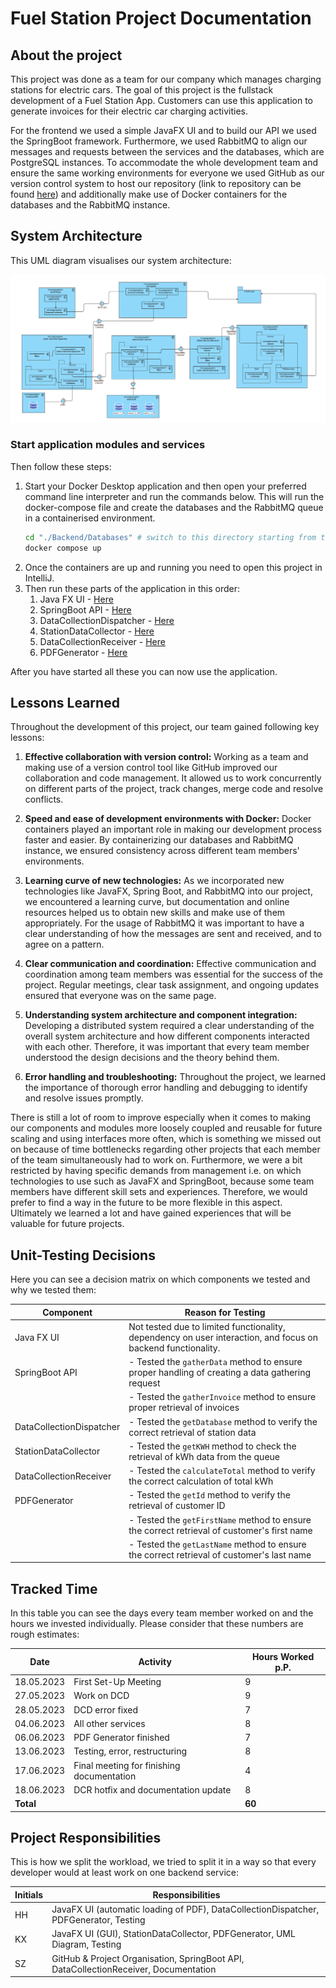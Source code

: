 # Fuel Station Project Documentation

## About the project

This project was done as a team for our company which manages charging stations for electric cars. The goal of this project is the fullstack development 
of a Fuel Station App. Customers can use this application to generate invoices for their electric car charging activities. 

For the frontend we used a simple JavaFX UI and to build our API we used the SpringBoot framework. 
Furthermore, we used RabbitMQ to align our messages and requests between the services and the databases, which are PostgreSQL instances.
To accommodate the whole development team and ensure the same working environments for everyone we used GitHub 
as our version control system to host our repository (link to repository can be found [here](#clone-the-project-repository)) and additionally make use of Docker containers for the databases and the RabbitMQ instance.

## System Architecture

This UML diagram visualises our system architecture:

![UML-Diagramm](./SystemArchitectureUML.png)


### Start application modules and services

Then follow these steps:

1. Start your Docker Desktop application and then open your preferred command line interpreter and run the commands below. This will run the docker-compose file and create the databases and the RabbitMQ queue in a containerised environment.
    ```bash
    cd "./Backend/Databases" # switch to this directory starting from the root directory of this project
    docker compose up
    ```
2. Once the containers are up and running you need to open this project in IntelliJ.
3. Then run these parts of the application in this order:
   1. Java FX UI - [Here](./Frontend/JavaFXApp/src/main/java/com/example/javafxapp/HelloApplication.java)
   2. SpringBoot API - [Here](./Backend/SpringApp/src/main/java/com/example/springapp/SpringAppApplication.java)
   3. DataCollectionDispatcher - [Here](./Backend/DataCollectionDispatcher/src/main/java/org/example/Main.java)
   4. StationDataCollector - [Here](./Backend/StationDataCollector/src/main/java/org/example/Main.java)
   5. DataCollectionReceiver - [Here](./Backend/DataCollectionReceiver/src/main/java/org/example/Main.java)
   6. PDFGenerator - [Here](./Backend/PDFGenerator/src/main/java/org/example/PdfGenerator/PDFGenerator.java)

After you have started all these you can now use the application.

## Lessons Learned

Throughout the development of this project, our team gained following key lessons:

1. **Effective collaboration with version control:** 
   Working as a team and making use of a version control tool like GitHub improved our collaboration and code management. 
   It allowed us to work concurrently on different parts of the project, track changes, merge code and resolve conflicts.

2. **Speed and ease of development environments with Docker:** 
   Docker containers played an important role in making our development process faster and easier. 
   By containerizing our databases and RabbitMQ instance, we ensured consistency across different team members' environments.

3. **Learning curve of new technologies:**
   As we incorporated new technologies like JavaFX, Spring Boot, and RabbitMQ into our project, 
   we encountered a learning curve, but documentation and online resources helped us to obtain 
   new skills and make use of them appropriately.
   For the usage of RabbitMQ it was important to have a clear understanding of how the messages are sent and received, and to agree on a pattern.

4. **Clear communication and coordination:** 
   Effective communication and coordination among team members was essential for the success of the project. 
   Regular meetings, clear task assignment, and ongoing updates ensured that everyone was on the same page.

5. **Understanding system architecture and component integration:** 
   Developing a distributed system required a clear understanding of the overall system architecture 
   and how different components interacted with each other. Therefore, it was important that every team member understood the
   design decisions and the theory behind them. 

6. **Error handling and troubleshooting:**
   Throughout the project, we learned the importance of thorough error handling and debugging 
   to identify and resolve issues promptly.

There is still a lot of room to improve especially when it comes to making our components and modules more loosely coupled and reusable
for future scaling and using interfaces more often, which is something we missed out on because of time bottlenecks regarding other projects 
that each member of the team simultaneously had to work on. Furthermore, we were a bit restricted by having specific demands from management
i.e. on which technologies to use such as JavaFX and SpringBoot, because some team members have different skill sets and experiences.
Therefore, we would prefer to find a way in the future to be more flexible in this aspect. Ultimately we learned a lot and have gained experiences
that will be valuable for future projects.

## Unit-Testing Decisions

Here you can see a decision matrix on which components we tested and why we tested them:

| Component                | Reason for Testing                                                                                           |
|--------------------------|--------------------------------------------------------------------------------------------------------------|
| Java FX UI               | Not tested due to limited functionality, dependency on user interaction, and focus on backend functionality. |
| SpringBoot API           | - Tested the `gatherData` method to ensure proper handling of creating a data gathering request              |
|                          | - Tested the `gatherInvoice` method to ensure proper retrieval of invoices                                   |
| DataCollectionDispatcher | - Tested the `getDatabase` method to verify the correct retrieval of station data                            |
| StationDataCollector     | - Tested the `getKWH` method to check the retrieval of kWh data from the queue                               |
| DataCollectionReceiver   | - Tested the `calculateTotal` method to verify the correct calculation of total kWh                          |
| PDFGenerator             | - Tested the `getId` method to verify the retrieval of customer ID                                           |
|                          | - Tested the `getFirstName` method to ensure the correct retrieval of customer's first name                  |
|                          | - Tested the `getLastName` method to ensure the correct retrieval of customer's last name                    |

## Tracked Time

In this table you can see the days every team member worked on and the hours we invested individually. Please consider that these numbers are rough estimates:

| Date       | Activity                                  | Hours Worked p.P. |
|------------|-------------------------------------------|-------------------|
| 18.05.2023 | First Set-Up Meeting                      | 9                 |
| 27.05.2023 | Work on DCD                               | 9                 |
| 28.05.2023 | DCD error fixed                           | 7                 |
| 04.06.2023 | All other services                        | 8                 |
| 06.06.2023 | PDF Generator finished                    | 7                 |
| 13.06.2023 | Testing, error, restructuring             | 8                 |
| 17.06.2023 | Final meeting for finishing documentation | 4                 |
| 18.06.2023 | DCR hotfix and documentation update       | 8                 |
| **Total**  |                                           | **60**            |

## Project Responsibilities

This is how we split the workload, we tried to split it in a way so that every developer would at least work on one backend service:

|Initials | Responsibilities                                                                      |
|---------|---------------------------------------------------------------------------------------|
|   HH    | JavaFX UI (automatic loading of PDF), DataCollectionDispatcher, PDFGenerator, Testing |
|   KX    | JavaFX UI (GUI), StationDataCollector, PDFGenerator, UML Diagram, Testing             |
|   SZ    | GitHub & Project Organisation, SpringBoot API, DataCollectionReceiver, Documentation  |






